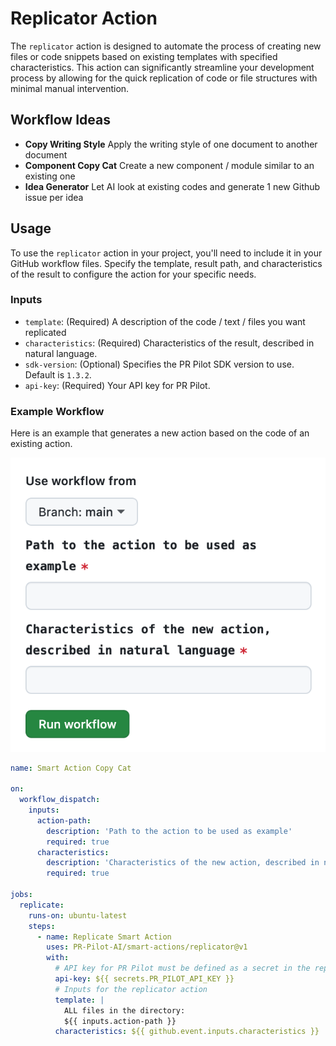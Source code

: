 # Replicator Action

The `replicator` action is designed to automate the process of creating new files or code snippets based on existing templates with specified characteristics. This action can significantly streamline your development process by allowing for the quick replication of code or file structures with minimal manual intervention.

## Workflow Ideas

- **Copy Writing Style** Apply the writing style of one document to another document
- **Component Copy Cat** Create a new component / module similar to an existing one
- **Idea Generator** Let AI look at existing codes and generate 1 new Github issue per idea

## Usage

To use the `replicator` action in your project, you'll need to include it in your GitHub workflow files. Specify the template, result path, and characteristics of the result to configure the action for your specific needs.

### Inputs

- `template`: (Required) A description of the code / text / files you want replicated
- `characteristics`: (Required) Characteristics of the result, described in natural language.
- `sdk-version`: (Optional) Specifies the PR Pilot SDK version to use. Default is `1.3.2`.
- `api-key`: (Required) Your API key for PR Pilot.

### Example Workflow

Here is an example that generates a new action based on the code of an existing action.

![Smart Action Copy Cat](./example.png)

```yaml
name: Smart Action Copy Cat

on:
  workflow_dispatch:
    inputs:
      action-path:
        description: 'Path to the action to be used as example'
        required: true
      characteristics:
        description: 'Characteristics of the new action, described in natural language'
        required: true

jobs:
  replicate:
    runs-on: ubuntu-latest
    steps:
      - name: Replicate Smart Action
        uses: PR-Pilot-AI/smart-actions/replicator@v1
        with:
          # API key for PR Pilot must be defined as a secret in the repository
          api-key: ${{ secrets.PR_PILOT_API_KEY }}
          # Inputs for the replicator action
          template: |
            ALL files in the directory:
            ${{ inputs.action-path }}
          characteristics: ${{ github.event.inputs.characteristics }}
```

